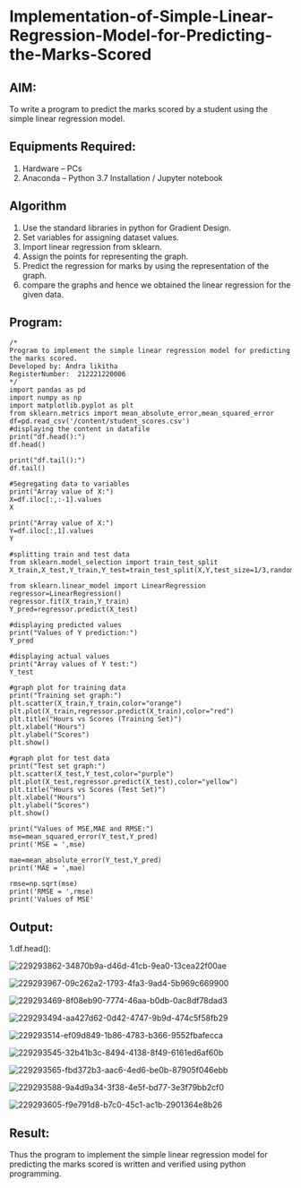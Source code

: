 # Implementation-of-Simple-Linear-Regression-Model-for-Predicting-the-Marks-Scored

## AIM:
To write a program to predict the marks scored by a student using the simple linear regression model.

## Equipments Required:
1. Hardware – PCs
2. Anaconda – Python 3.7 Installation / Jupyter notebook

## Algorithm
1.  Use the standard libraries in python for Gradient Design.
2. Set variables for assigning dataset values.
3. Import linear regression from sklearn.
4. Assign the points for representing the graph.
5. Predict the regression for marks by using the representation of the graph.
6. compare the graphs and hence we obtained the linear regression for the given data.

## Program:
```
/*
Program to implement the simple linear regression model for predicting the marks scored.
Developed by: Andra likitha
RegisterNumber:  212221220006
*/
import pandas as pd
import numpy as np
import matplotlib.pyplot as plt
from sklearn.metrics import mean_absolute_error,mean_squared_error
df=pd.read_csv('/content/student_scores.csv')
#displaying the content in datafile
print("df.head():")
df.head()

print("df.tail():")
df.tail()

#Segregating data to variables
print("Array value of X:")
X=df.iloc[:,:-1].values
X

print("Array value of X:")
Y=df.iloc[:,1].values
Y

#splitting train and test data
from sklearn.model_selection import train_test_split
X_train,X_test,Y_train,Y_test=train_test_split(X,Y,test_size=1/3,random_state=0)

from sklearn.linear_model import LinearRegression
regressor=LinearRegression()
regressor.fit(X_train,Y_train)
Y_pred=regressor.predict(X_test)

#displaying predicted values
print("Values of Y prediction:")
Y_pred

#displaying actual values
print("Array values of Y test:")
Y_test

#graph plot for training data
print("Training set graph:")
plt.scatter(X_train,Y_train,color="orange")
plt.plot(X_train,regressor.predict(X_train),color="red")
plt.title("Hours vs Scores (Training Set)")
plt.xlabel("Hours")
plt.ylabel("Scores")
plt.show()

#graph plot for test data
print("Test set graph:")
plt.scatter(X_test,Y_test,color="purple")
plt.plot(X_test,regressor.predict(X_test),color="yellow")
plt.title("Hours vs Scores (Test Set)")
plt.xlabel("Hours")
plt.ylabel("Scores")
plt.show()

print("Values of MSE,MAE and RMSE:")
mse=mean_squared_error(Y_test,Y_pred)
print('MSE = ',mse)

mae=mean_absolute_error(Y_test,Y_pred)
print('MAE = ',mae)

rmse=np.sqrt(mse)
print('RMSE = ',rmse)
print('Values of MSE'
```


## Output:
1.df.head():

![229293862-34870b9a-d46d-41cb-9ea0-13cea22f00ae](https://user-images.githubusercontent.com/131592130/234187696-bfec141b-5e55-4a60-a257-7c46191cf70d.png)

![229293967-09c262a2-1793-4fa3-9ad4-5b969c669900](https://user-images.githubusercontent.com/131592130/234187696-bfec141b-5e55-4a60-a257-7c46191cf70d.png)

![229293469-8f08eb90-7774-46aa-b0db-0ac8df78dad3](https://user-images.githubusercontent.com/131592130/234188032-8fb2a023-7e7b-4379-a114-7006b9ca6bc3.png)

![229293494-aa427d62-0d42-4747-9b9d-474c5f58fb29](https://user-images.githubusercontent.com/131592130/234188438-205a8de2-f326-4312-a074-677c4d1f7f51.png)

![229293514-ef09d849-1b86-4783-b366-9552fbafecca](https://user-images.githubusercontent.com/131592130/234188563-167eef20-0913-4804-a62e-8c073c4d89b8.png)

![229293545-32b41b3c-8494-4138-8f49-6161ed6af60b](https://user-images.githubusercontent.com/131592130/234188695-7f79dc93-c59b-4ee4-ac01-d6e810bc2da2.png)

![229293565-fbd372b3-aac6-4ed6-be0b-87905f046ebb](https://user-images.githubusercontent.com/131592130/234188836-d8fb02b9-e703-472a-9243-858b4b8267df.png)

![229293588-9a4d9a34-3f38-4e5f-bd77-3e3f79bb2cf0](https://user-images.githubusercontent.com/131592130/234188980-35889b6b-6863-4f7d-9f34-caaa78207c98.png)

![229293605-f9e791d8-b7c0-45c1-ac1b-2901364e8b26](https://user-images.githubusercontent.com/131592130/234189112-e7640950-0eb9-4569-b837-3097a6d444f0.png)






## Result:
Thus the program to implement the simple linear regression model for predicting the marks scored is written and verified using python programming.
